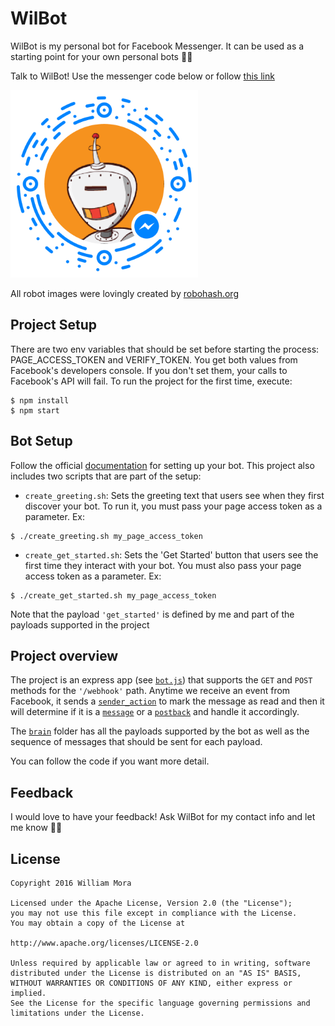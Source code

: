 # WilBot

WilBot is my personal bot for Facebook Messenger. It can be used as a starting point for your own personal bots 🤖🤖

Talk to WilBot! Use the messenger code below or follow [this link](https://m.me/williammorabot)

<img src="art/messenger_code_600.png" width=300 />

All robot images were lovingly created by [robohash.org]('http://robohash.org')

## Project Setup
There are two env variables that should be set before starting the process: PAGE_ACCESS_TOKEN and VERIFY_TOKEN. You get both values from Facebook's developers console. If you don't set them, your calls to Facebook's API will fail. To run the project for the first time, execute:
```
$ npm install
$ npm start
```
## Bot Setup
Follow the official [documentation](https://developers.facebook.com/docs/messenger-platform/complete-guide) for setting up your bot. This project also includes two scripts that are part of the setup:

* `create_greeting.sh`: Sets the greeting text that users see when they first discover your bot. To run it, you must pass your page access token as a parameter. Ex:
```
$ ./create_greeting.sh my_page_access_token
```
* `create_get_started.sh`: Sets the 'Get Started' button that users see the first time they interact with your bot. You must also pass your page access token as a parameter. Ex:
```
$ ./create_get_started.sh my_page_access_token
```
Note that the payload `'get_started'` is defined by me and part of the payloads supported in the project

## Project overview
The project is an express app (see [`bot.js`](bot.js)) that supports the `GET` and `POST` methods for the `'/webhook'` path. Anytime we receive an event from Facebook, it sends a [`sender_action`](https://developers.facebook.com/docs/messenger-platform/send-api-reference/sender-actions) to mark the message as read and then it will determine if it is a [`message`](https://developers.facebook.com/docs/messenger-platform/webhook-reference/message-received) or a [`postback`](https://developers.facebook.com/docs/messenger-platform/webhook-reference/postback-received) and handle it accordingly.

The [`brain`](brain) folder has all the payloads supported by the bot as well as the sequence of messages that should be sent for each payload.

You can follow the code if you want more detail.

## Feedback
I would love to have your feedback! Ask WilBot for my contact info and let me know 🤖🤖

## License
    Copyright 2016 William Mora

    Licensed under the Apache License, Version 2.0 (the "License");
    you may not use this file except in compliance with the License.
    You may obtain a copy of the License at

    http://www.apache.org/licenses/LICENSE-2.0

    Unless required by applicable law or agreed to in writing, software
    distributed under the License is distributed on an "AS IS" BASIS,
    WITHOUT WARRANTIES OR CONDITIONS OF ANY KIND, either express or implied.
    See the License for the specific language governing permissions and
    limitations under the License.
